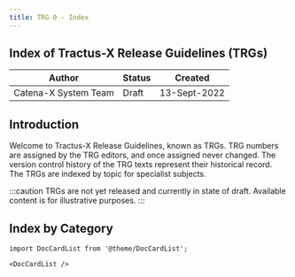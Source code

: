 ```yaml
---
title: TRG 0 - Index
---
```


## Index of Tractus-X Release Guidelines (TRGs)

| Author               | Status | Created      |
|----------------------|--------|--------------|
| Catena-X System Team | Draft  | 13-Sept-2022 |

## Introduction

Welcome to Tractus-X Release Guidelines, known as TRGs. TRG numbers are assigned by the TRG
editors, and once assigned never changed. The version control history of the TRG texts represent their historical
record. The TRGs are indexed by topic for specialist subjects.

:::caution
TRGs are not yet released and currently in state of draft. Available content is for illustrative purposes.
:::

## Index by Category

```mdx-code-block
import DocCardList from '@theme/DocCardList';

<DocCardList />
```
